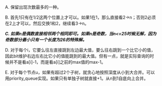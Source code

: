 A. 保留出现次数最多的一种。

B. 首先1只有在1/2这两个位置上才可以。如果1在1，那么直接看2->n；否则2必须在2上才可以，然后交换1和2，继续看3->n。

***C. 如果n是偶数直接相邻两个相同即可。如果n是奇数，当n<=25时候无解，因为奇数部分最小只有一个长度为26的特殊解。***

D. 对于每个i，它要么往左直接跳到左边最大值，要么往右跳到一个比它小的值，因此bit维护右边左右比它小的值能跳到的最大值。但有一点，就是实际查询的时候并不是看a[i]-1，而是看a[i]之前的max值的max-1。

E. 对于每个节点u，如果有超过2个子树，就贪心地按照深度从小到大合并。可以用priority_queue实现。如果只有单独子树就直接+1。从n到1自底向上合并。
